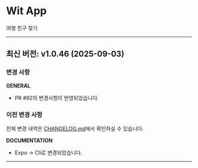 # Wit App

여행 친구 찾기

---

## 최신 버전: v1.0.46 (2025-09-03)

### 변경 사항

**GENERAL**
- PR #92의 변경사항이 반영되었습니다.

### 이전 변경 사항

전체 변경 내역은 [CHANGELOG.md](CHANGELOG.md)에서 확인하실 수 있습니다.

**DOCUMENTATION**

- Expo -> Cli로 변경되었습니다.

---

<!-- [이전 변경사항 보기](PREVIOUS_CHANGES.md) -->
